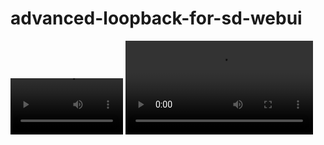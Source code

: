 # advanced-loopback-for-sd-webui

<video src='life.mp4' width=180/></video>
<video src="life.mp4"></video>
